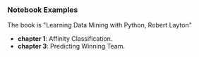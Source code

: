 ### Notebook Examples

The book is "Learning Data Mining with Python, Robert Layton"

- **chapter 1**: Affinity Classification.
- **chapter 3**: Predicting Winning Team.
